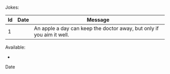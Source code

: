 
Jokes:

| Id    | Date      | Message
| ----- | --------- | -------------------------
| 1     |           | An apple a day can keep the doctor away, but only if you aim it well.

Available:

- 

Date
